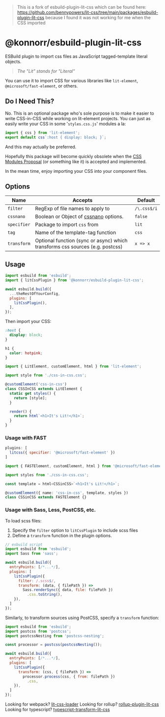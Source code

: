 > This is a fork of esbuild-plugin-lit-css which can be found here: <https://github.com/bennypowers/lit-css/tree/main/packages/esbuild-plugin-lit-css> because I found it was not working for me when the CSS imported

# @konnorr/esbuild-plugin-lit-css

ESBuild plugin to import css files as JavaScript tagged-template literal objects.

> _The "Lit" stands for "Literal"_

You can use it to import CSS for various libraries like `lit-element`,
`@microsoft/fast-element`, or others.

## Do I Need This?

No. This is an optional package who's sole purpose is to make it easier to write
CSS-in-CSS while working on lit-element projects. You can just as easily write
your CSS in some '`styles.css.js`' modules a la:

```js
import { css } from 'lit-element';
export default css`:host { display: block; }`;
```

And this may actually be preferred.

Hopefully this package will become quickly obsolete when the [CSS Modules
Proposal][modulesprop] (or something like it) is accepted and implemented.

In the mean time, enjoy importing your CSS into your component files.

## Options

| Name        | Accepts                                                                       | Default     |
| ----------- | ----------------------------------------------------------------------------- | ----------- |
| `filter`    | RegExp of file names to apply to                                              | `/\.css$/i` |
| `cssnano`   | Boolean or Object of [cssnano][nanoopts] options.                             | `false`     |
| `specifier` | Package to import `css` from                                                  | `lit`       |
| `tag`       | Name of the template-tag function                                             | `css`       |
| `transform` | Optional function (sync or async) which transforms css sources (e.g. postcss) | `x => x`    |

## Usage

```js
import esbuild from 'esbuild';
import { litCssPlugin } from '@konnorr/esbuild-plugin-lit-css';

await esbuild.build({
  ...theRestOfYourConfig,
  plugins: [
    litCssPlugin(),
  ],
});
```

Then import your CSS:

```css
:host {
  display: block;
}

h1 {
  color: hotpink;
}
```

```ts
import { LitElement, customElement, html } from 'lit-element';

import style from './css-in-css.css';

@customElement('css-in-css')
class CSSInCSS extends LitElement {
  static get styles() {
    return [style];
  }

  render() {
    return html`<h1>It's Lit!</h1>`;
  }
}
```

### Usage with FAST

```js
plugins: [
  litcss({ specifier: '@microsoft/fast-element' })
]
```

```ts
import { FASTElement, customElement, html } from '@microsoft/fast-element';

import styles from './css-in-css.css';

const template = html<CSSinCSS>`<h1>It's Lit!</h1>`;

@customElement({ name: 'css-in-css', template, styles })
class CSSinCSS extends FASTElement {}
```

### Usage with Sass, Less, PostCSS, etc.

To load scss files:

1. Specify the `filter` option to `litCssPlugin` to include scss files
1. Define a `transform` function in the plugin options.

```js
// esbuild script
import esbuild from 'esbuild';
import Sass from 'sass';

await esbuild.build({
  entryPoints: [/*...*/],
  plugins: [
    litCssPlugin({
      filter: /.scss$/,
      transform: (data, { filePath }) =>
        Sass.renderSync({ data, file: filePath })
          .css.toString(),
    }),
  ]
});
```

Similarly, to transform sources using PostCSS, specify a `transform` function:

```js
import esbuild from 'esbuild';
import postcss from 'postcss';
import postcssNesting from 'postcss-nesting';

const processor = postcss(postcssNesting());

await esbuild.build({
  entryPoints: [/*...*/],
  plugins: [
    litCssPlugin({
      transform: (css, { filePath }) =>
        processor.process(css, { from: filePath })
          .css,
    }),
  ]
});
```

Looking for webpack? [lit-css-loader](../lit-css-loader)
Looking for rollup? [rollup-plugin-lit-css](../rollup-plugin-lit-css)
Looking for typescript? [typescript-transform-lit-css](../typescript-transform-lit-css)

[wds]: https://modern-web.dev/docs/dev-server/
[modulesprop]: https://github.com/w3c/webcomponents/issues/759
[nanoopts]: https://cssnano.co/docs/config-file/#configuration-options


